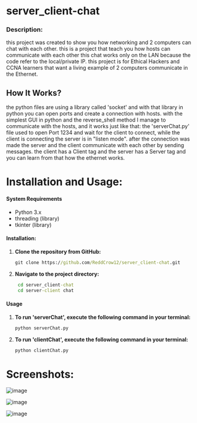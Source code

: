 # server_client-chat

### Description:
this project was created to show you how networking and 2 computers can chat with each other. this is a project that teach you how hosts can communicate with each other
this chat works only on the LAN because the code refer to the local/private IP. this project is for Ethical Hackers and CCNA learners that want a living example
of 2 computers communicate in the Ethernet.

## How It Works?
the python files are using a library called 'socket' and with that library in python you can open ports and create a connection with hosts.
with the simplest GUI in python and the reverse_shell method I manage  to communicate with the hosts, and it works just like that:
the 'serverChat.py' file used to open Port 1234 and wait for the client to connect, while the client is connecting the server is in "listen mode".
after the connection was made the server and the client communicate with each other by sending messages.
the client has a Client tag and the server has a Server tag and you can learn from that how the ethernet works.


# Installation and Usage:

#### System Requirements
- Python 3.x
- threading (library) 
- tkinter (library)

#### Installation:
1. **Clone the repository from GitHub:**
   ```cmd
   git clone https://github.com/ReddCrow12/server_client-chat.git

2. **Navigate to the project directory:**
   ```cmd
    cd server_client-chat
    cd server-client chat

#### Usage 
1. **To run 'serverChat', execute the following command in your terminal:**
   ```cmd
   python serverChat.py

2. **To run 'clientChat', execute the following command in your terminal:**
   ```cmd
   python clientChat.py

# Screenshots:
![image](https://github.com/ReddCrow12/server_client-chat/assets/173953884/ead4b9e7-ace5-40e4-922b-4893211150da)

![image](https://github.com/ReddCrow12/server_client-chat/assets/173953884/fa7885bc-5050-4240-ae7c-88d46fdf8593)

![image](https://github.com/ReddCrow12/server_client-chat/assets/173953884/22facc16-65f6-43b3-9d15-9f23958ea79a)

